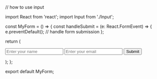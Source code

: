 // how to use input

import React from 'react';
import Input from './Input';

const MyForm = () => {
  const handleSubmit = (e: React.FormEvent) => {
    e.preventDefault();
    // handle form submission
  };

  return (
    <form onSubmit={handleSubmit}>
      <Input label="Name" placeholder="Enter your name" required />
      <Input label="Email" type="email" placeholder="Enter your email" errorMessage="This field is required" required />
      <button type="submit">Submit</button>
    </form>
  );
};

export default MyForm;
